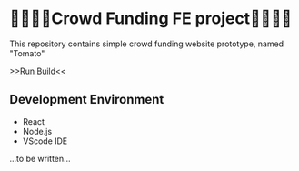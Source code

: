 # 👨‍👨‍👧‍👧Crowd Funding FE project👨‍👨‍👧‍👧

This repository contains simple crowd funding website prototype, named "Tomato" 

[>>Run Build<<]([jjggu97.github.io/])

## Development Environment

- React
- Node.js
- VScode IDE

...to be written...
